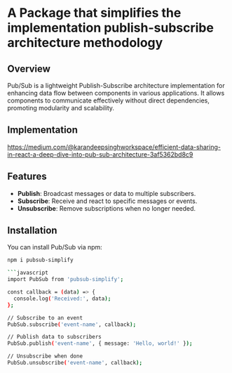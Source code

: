 # A Package that simplifies the implementation publish-subscribe architecture methodology

## Overview
Pub/Sub is a lightweight Publish-Subscribe architecture implementation for enhancing data flow between components in various applications. It allows components to communicate effectively without direct dependencies, promoting modularity and scalability.

## Implementation
https://medium.com/@karandeepsinghworkspace/efficient-data-sharing-in-react-a-deep-dive-into-pub-sub-architecture-3af5362bd8c9

## Features
- **Publish**: Broadcast messages or data to multiple subscribers.
- **Subscribe**: Receive and react to specific messages or events.
- **Unsubscribe**: Remove subscriptions when no longer needed.

## Installation
You can install Pub/Sub via npm:

```bash
npm i pubsub-simplify

```javascript
import PubSub from 'pubsub-simplify';

const callback = (data) => {
  console.log('Received:', data);
};

// Subscribe to an event
PubSub.subscribe('event-name', callback);

// Publish data to subscribers
PubSub.publish('event-name', { message: 'Hello, world!' });

// Unsubscribe when done
PubSub.unsubscribe('event-name', callback);
```